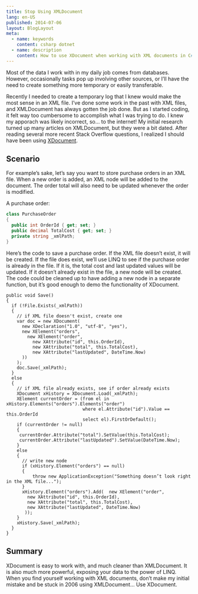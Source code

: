 ```yaml
---
title: Stop Using XMLDocument
lang: en-US
published: 2014-07-06
layout: BlogLayout
meta:
  - name: keywords
    content: csharp dotnet
  - name: description
    content: How to use XDocument when working with XML documents in C# .NET instead of XMLDocument.
---
```


Most of the data I work with in my daily job comes from databases. However, occasionally tasks pop up involving other sources, or I’ll have the need to create something more temporary or easily transferable.

Recently I needed to create a temporary log that I knew would make the most sense in an XML file. I’ve done some work in the past with XML files, and XMLDocument has always gotten the job done. But as I started coding, it felt way too cumbersome to accomplish what I was trying to do. I knew my apporach was likely incorrect, so… to the internet! My initial research turned up many articles on XMLDocument, but they were a bit dated. After reading several more recent Stack Overflow questions, I realized I should have been using [XDocument](https://docs.microsoft.com/en-us/dotnet/api/system.xml.linq.xdocument).

## Scenario
For example’s sake, let’s say you want to store purchase orders in an XML file. When a new order is added, an XML node will be added to the document. The order total will also need to be updated whenever the order is modified.

A purchase order:
```csharp
class PurchaseOrder
{
  public int OrderId { get; set; }
  public decimal TotalCost { get; set; }
  private string _xmlPath;
}
```
Here’s the code to save a purchase order. If the XML file doesn’t exist, it will be created. If the file does exist, we’ll use LINQ to see if the purchase order is already in the file. If it is, the total cost and last updated values will be updated. If it doesn’t already exist in the file, a new node will be created. The code could be cleaned up to have adding a new node in a separate function, but it’s good enough to demo the functionality of XDocument.
```
public void Save()
{
  if (!File.Exists(_xmlPath))
  {
    // if XML file doesn't exist, create one
    var doc = new XDocument(
      new XDeclaration("1.0", "utf-8", "yes"),
      new XElement("orders",
        new XElement("order",
          new XAttribute("id", this.OrderId),
          new XAttribute("total", this.TotalCost),
          new XAttribute("lastUpdated", DateTime.Now)
      ))
    );
    doc.Save(_xmlPath);
  }
  else
  {
    // if XML file already exists, see if order already exists
    XDocument xHistory = XDocument.Load(_xmlPath);
    XElement currentOrder = (from el in xHistory.Elements("orders").Elements("order")
                             where el.Attribute("id").Value == this.OrderId
                             select el).FirstOrDefault();
    if (currentOrder != null)
    {
     currentOrder.Attribute("total").SetValue(this.TotalCost);                   
     currentOrder.Attribute("lastUpdated").SetValue(DateTime.Now);
    }
    else
    {
      // write new node
      if (xHistory.Element("orders") == null)
      {
          throw new ApplicationException("Something doesn’t look right in the XML file...");
      }
      xHistory.Element("orders").Add(  new XElement("order",
        new XAttribute("id", this.OrderId),
        new XAttribute("total", this.TotalCost),
        new XAttribute("lastUpdated", DateTime.Now)
       ));
    }
    xHistory.Save(_xmlPath);
  }
}
```

## Summary
XDocument is easy to work with, and much cleaner than XMLDocument. It is also much more powerful, exposing your data to the power of LINQ. When you find yourself working with XML documents, don’t make my initial mistake and be stuck in 2006 using XMLDocument… Use XDocument.